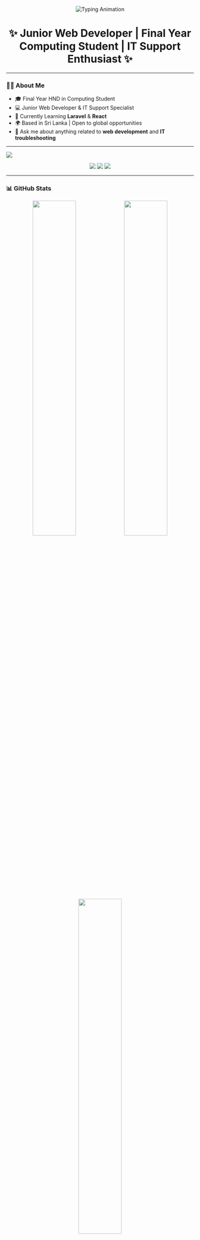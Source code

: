 <!-- 🌟 Animated Typing Banner -->
<p align="center">
  <img src="https://readme-typing-svg.herokuapp.com?font=Fira+Code&size=28&duration=3000&pause=1000&color=00F7FF&center=true&vCenter=true&width=800&lines=Hi%2C+I'm+Dharshikan+%F0%9F%91%8B;Junior+Web+Developer+%26+IT+Support;Welcome+to+my+GitHub+profile!" alt="Typing Animation" />
</p>

<!-- Profile Title -->
<h1 align="center">✨ Junior Web Developer | Final Year Computing Student | IT Support Enthusiast ✨</h1>

---

<!-- About Me Section -->
### 🙋‍♂️ About Me

- 🎓 Final Year HND in Computing Student  
- 💻 Junior Web Developer & IT Support Specialist  
- 🔧 Currently Learning **Laravel** & **React**  
- 🌍 Based in Sri Lanka | Open to global opportunities  
- 💬 Ask me about anything related to **web development** and **IT troubleshooting**

---

<!-- Gradient Divider -->
<img src="https://capsule-render.vercel.app/api?type=waving&color=0f0f0f,2e8b57,00ced1&height=100&section=header&text=SKILLS&fontSize=30&fontAlignY=35&descAlignY=60" />

<!-- Skills Badges -->
<p align="center">
  <!-- Languages -->
  <img src="https://skillicons.dev/icons?i=html,css,js,php" />

  <!-- Frameworks & Libraries -->
  <img src="https://skillicons.dev/icons?i=bootstrap,react,laravel" />

  <!-- Tools & Platforms -->
  <img src="https://skillicons.dev/icons?i=git,github,wordpress,mysql,vscode" />
</p>

---

<!-- GitHub Stats -->
### 📊 GitHub Stats

<p align="center">
  <img src="https://github-readme-stats.vercel.app/api?username=Dharshikan555&show_icons=true&theme=tokyonight&hide_title=true&include_all_commits=true" width="48%" />
  <img src="https://github-readme-streak-stats.herokuapp.com/?user=Dharshikan555&theme=tokyonight" width="48%" />
  <br />
  <img src="https://github-readme-stats.vercel.app/api/top-langs/?username=Dharshikan555&layout=compact&theme=tokyonight&hide=html" width="48%" />
</p>

---

<!-- Contact Section -->
### 📬 Connect With Me

<p align="center">
  <a href="mailto:dharshikan.official@gmail.com">
    <img src="https://img.shields.io/badge/Gmail-D14836?style=for-the-badge&logo=gmail&logoColor=white" />
  </a>
  <a href="https://www.linkedin.com/in/YOUR_LINKEDIN_USERNAME">
    <img src="https://img.shields.io/badge/LinkedIn-0077B5?style=for-the-badge&logo=linkedin&logoColor=white" />
  </a>
  <a href="https://your-portfolio-link.com">
    <img src="https://img.shields.io/badge/Portfolio-000000?style=for-the-badge&logo=vercel&logoColor=white" />
  </a>
</p>

---

<p align="center">
  <img src="https://capsule-render.vercel.app/api?type=waving&color=00ced1&height=100&section=footer"/>
</p>






